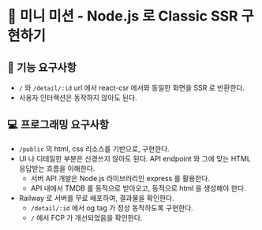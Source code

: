 # 🚀 미니 미션 - Node.js 로 Classic SSR 구현하기

## 🎯 기능 요구사항

- `/` 와 `/detail/:id` url 에서 react-csr 에서와 동일한 화면을 SSR 로 반환한다.
- 사용자 인터랙션은 동작하지 않아도 된다.

## 💻 프로그래밍 요구사항

- `/public` 의 html, css 리소스를 기반으로, 구현한다.
- UI 나 디테일한 부분은 신경쓰지 않아도 된다. API endpoint 와 그에 맞는 HTML 응답받는 흐름을 이해한다.
  - 서버 API 개발은 Node.js 라이브러리인 express 를 활용한다.
  - API 내에서 TMDB 를 동적으로 받아오고, 동적으로 html 을 생성해야 한다.
- Railway 로 서버를 무료 배포하여, 결과물을 확인한다.
  - `/detail/:id` 에서 og tag 가 정상 동작하도록 구현한다.
  - `/` 에서 FCP 가 개선되었음을 확인한다.
